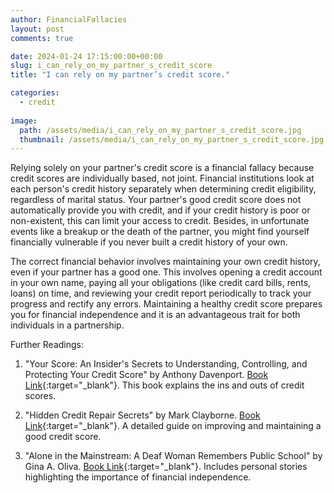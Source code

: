 ```yaml
---
author: FinancialFallacies
layout: post
comments: true

date: 2024-01-24 17:15:00:00+00:00  
slug: i_can_rely_on_my_partner_s_credit_score
title: "I can rely on my partner’s credit score."

categories:
  - credit
  
image:
  path: /assets/media/i_can_rely_on_my_partner_s_credit_score.jpg
  thumbnail: /assets/media/i_can_rely_on_my_partner_s_credit_score.jpg
---
```


Relying solely on your partner's credit score is a financial fallacy because credit scores are individually based, not joint. Financial institutions look at each person's credit history separately when determining credit eligibility, regardless of marital status. Your partner's good credit score does not automatically provide you with credit, and if your credit history is poor or non-existent, this can limit your access to credit. Besides, in unfortunate events like a breakup or the death of the partner, you might find yourself financially vulnerable if you never built a credit history of your own.

The correct financial behavior involves maintaining your own credit history, even if your partner has a good one. This involves opening a credit account in your own name, paying all your obligations (like credit card bills, rents, loans) on time, and reviewing your credit report periodically to track your progress and rectify any errors. Maintaining a healthy credit score prepares you for financial independence and it is an advantageous trait for both individuals in a partnership.

Further Readings:

1. "Your Score: An Insider's Secrets to Understanding, Controlling, and Protecting Your Credit Score" by Anthony Davenport. [Book Link](https://www.amazon.com/Your-Score-Understanding-Controlling-Protecting/dp/1328695271/ref=nosim?tag=financialfall-20){:target="_blank"}. This book explains the ins and outs of credit scores.

2. "Hidden Credit Repair Secrets" by Mark Clayborne. [Book Link](https://www.amazon.com/Hidden-Credit-Repair-Secrets-Bankruptcy/dp/145632134X/ref=nosim?tag=financialfall-20){:target="_blank"}. A detailed guide on improving and maintaining a good credit score.

3. "Alone in the Mainstream: A Deaf Woman Remembers Public School" by Gina A. Oliva. [Book Link](https://www.amazon.com/Alone-Mainstream-Remembers-Public-School/dp/1563683008/ref=nosim?tag=financialfall-20){:target="_blank"}. Includes personal stories highlighting the importance of financial independence.
